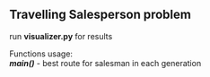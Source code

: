 ## Travelling Salesperson problem
run **visualizer.py** for results

Functions usage:<br/>
***main()*** - best route for salesman in each generation<br/>



